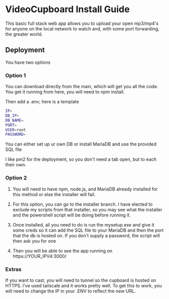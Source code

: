 # VideoCupboard Install Guide

This basic full stack web app allows you to upload your open mp3/mp4's for anyone on the local network to watch and, with some port forwarding, the greater world.

## Deployment

You have two options 

### Option 1

You can download directly from the main, which will get you all the code.
You get it running from here, you will need to npm install.

Then add a .env; here is a template
```bash
IP=
DB_IP=
DB_NAME=
PORT=
USER=root
PASSWORD= 
```

You can either set up ur own DB or install MariaDB and use the provided SQL file

I like pm2 for the deployment, so you don't need a tab open, but to each their own.

### Option 2

1. You will need to have npm, node.js, and MariaDB already installed for this method or else the installer will fail. 

2. For this option, you can go to the installer branch.
I have elected to exclude my scripts from that installer, so you may see what the installer and the powershell script will be doing before running it.

3. Once installed, all you need to do is run the mysetup.exe and give it some creds so it can add the SQL file to your MariaDB and then the port that the db is hosted on.
   If you don't supply a password, the script will then ask you for one

5. Then you will be able to see the app running on https://YOUR_IPV4:3000/

### Extras

If you want to cast, you will need to tunnel so the cupboard is hosted on HTTPS. 
I've used tailscale and it works pretty well.
To get this to work, you will need to change the IP in your .ENV to reflect the new URL.
